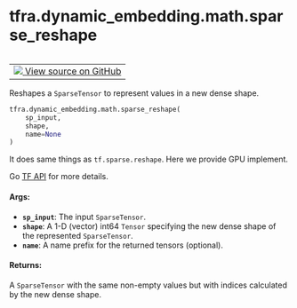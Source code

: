 <div itemscope itemtype="http://developers.google.com/ReferenceObject">
<meta itemprop="name" content="tfra.dynamic_embedding.math.sparse_reshape" />
<meta itemprop="path" content="Stable" />
</div>

# tfra.dynamic_embedding.math.sparse_reshape

<!-- Insert buttons and diff -->

<table class="tfo-notebook-buttons tfo-api" align="left">

<td>
  <a target="_blank" href="https://github.com/tensorflow/recommenders-addons/tree/master/tensorflow_recommenders_addons/dynamic_embedding/python/ops/math_ops.py">
    <img src="https://www.tensorflow.org/images/GitHub-Mark-32px.png" />
    View source on GitHub
  </a>
</td></table>



Reshapes a `SparseTensor` to represent values in a new dense shape.

``` python
tfra.dynamic_embedding.math.sparse_reshape(
    sp_input,
    shape,
    name=None
)
```



<!-- Placeholder for "Used in" -->

It does same things as `tf.sparse.reshape`. Here we provide GPU implement.

Go [TF API](https://www.tensorflow.org/api_docs/python/tf/sparse/reshape)
for more details.

#### Args:


* <b>`sp_input`</b>: The input `SparseTensor`.
* <b>`shape`</b>: A 1-D (vector) int64 `Tensor` specifying the new dense shape of the
  represented `SparseTensor`.
* <b>`name`</b>: A name prefix for the returned tensors (optional).


#### Returns:

A `SparseTensor` with the same non-empty values but with indices calculated
by the new dense shape.

